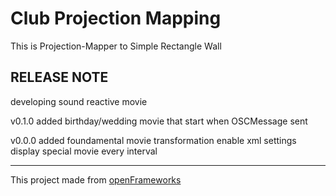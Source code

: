 Club Projection Mapping
==============================================
This is Projection-Mapper to Simple Rectangle Wall

RELEASE NOTE
----------------------------------------------
developing
sound reactive movie

v0.1.0
added birthday/wedding movie that start when OSCMessage sent

v0.0.0
added foundamental movie transformation
enable xml settings
display special movie every interval

* * *

This project made from [openFrameworks](http://openframeworks.cc)